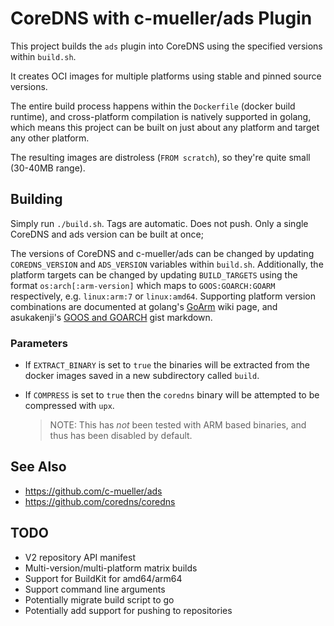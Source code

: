 # CoreDNS with c-mueller/ads Plugin

This project builds the `ads` plugin into CoreDNS
using the specified versions within `build.sh`.

It creates OCI images for multiple platforms using stable and pinned
source versions.

The entire build process happens within the `Dockerfile`
(docker build runtime), and cross-platform compilation is natively
supported in golang, which means this project can be built on just about
any platform and target any other platform.

The resulting images are distroless (`FROM scratch`), so they're quite
small (30-40MB range).

## Building
Simply run `./build.sh`.
Tags are automatic.
Does not push.
Only a single CoreDNS and ads version can be built at once;

The versions of CoreDNS and c-mueller/ads can be changed by updating
`COREDNS_VERSION` and `ADS_VERSION` variables within `build.sh`.
Additionally, the platform targets can be changed by updating
`BUILD_TARGETS` using the format `os:arch[:arm-version]` which maps to
`GOOS:GOARCH:GOARM` respectively, e.g. `linux:arm:7` or `linux:amd64`.
Supporting platform version combinations are documented at golang's
[GoArm](https://github.com/golang/go/wiki/GoArm) wiki page, and
asukakenji's
[GOOS and GOARCH](https://gist.github.com/asukakenji/f15ba7e588ac42795f421b48b8aede63)
gist markdown.


### Parameters
* If `EXTRACT_BINARY` is set to `true` the binaries will be extracted from the docker images saved in a new subdirectory called `build`.

* If `COMPRESS` is set to `true` then the `coredns` binary will be attempted to be compressed with `upx`.
    > NOTE: This has *not* been tested with ARM based binaries, and thus has been disabled by default.


## See Also
 - https://github.com/c-mueller/ads
 - https://github.com/coredns/coredns

## TODO
 - V2 repository API manifest
 - Multi-version/multi-platform matrix builds
 - Support for BuildKit for amd64/arm64
 - Support command line arguments
 - Potentially migrate build script to go
 - Potentially add support for pushing to repositories